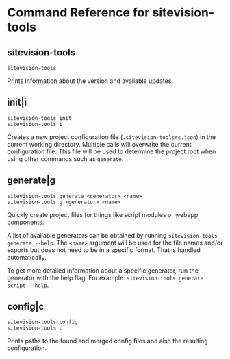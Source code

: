 # Command Reference for sitevision-tools

## sitevision-tools

`sitevision-tools`

Prints information about the version and available updates.

## init|i

```
sitevision-tools init
sitevision-tools i
```

Creates a new project configuration file (`.sitevision-toolsrc.json`) in the current working directory. Multiple calls will overwrite the current configuration file. This file will be used to determine the project root when using other commands such as `generate`.

## generate|g

```
sitevision-tools generate <generator> <name>
sitevision-tools g <generator> <name>
```

Quickly create project files for things like script modules or webapp components.

A list of available generators can be obtained by running `sitevision-tools generate --help`.
The `<name>` argument will be used for the file names and/or exports but does not need to be in a specific format. That is handled automatically.

To get more detailed information about a specific generator, run the generator with the help flag. For example: `sitevision-tools generate script --help`.

## config|c

```
sitevision-tools config
sitevision-tools c
```

Prints paths to the found and merged config files and also the resulting configuration.
